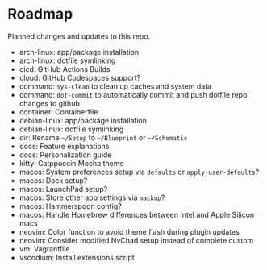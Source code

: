 # Roadmap

Planned changes and updates to this repo.

- arch-linux: app/package installation
- arch-linux: dotfile symlinking
- cicd: GitHub Actions Builds
- cloud: GitHub Codespaces support?
- command: `sys-clean` to clean up caches and system data
- command: `dot-commit` to automatically commit and push dotfile repo changes to
  github
- container: Containerfile
- debian-linux: app/package installation
- debian-linux: dotfile symlinking
- dir: Rename `~/Setup` to `~/Blueprint` or `~/Schematic`
- docs: Feature explanations
- docs: Personalization guide
- kitty: Catppuccin Mocha theme
- macos: System preferences setup via `defaults` or `apply-user-defaults`?
- macos: Dock setup?
- macos: LaunchPad setup?
- macos: Store other app settings via `mackup`?
- macos: Hammerspoon config?
- macos: Handle Homebrew differences between Intel and Apple Silicon macs
- neovim: Color function to avoid theme flash during plugin updates
- neovim: Consider modified NvChad setup instead of complete custom
- vm: Vagrantfile
- vscodium: Install extensions script
